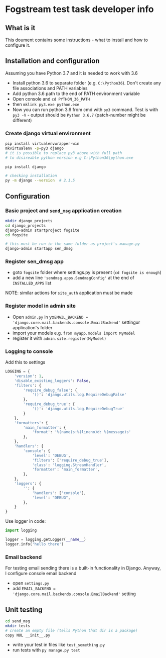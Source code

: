 # Fogstream test task developer info

## What is it

This doument contains some instructions - what to install and how to configure it.

## Installation and configuration

Assuming you have Python 3.7 and it is needed to work with 3.6

- Install python 3.6 to separate folder (e.g. `C:\Python36`). Don't create any file associations and PATH variables
- Add python 3.6 path to the end of PATH environment variable
- Open console and `cd PYTHON_36_PATH`
- then `mklink py3.exe python.exe`
- Now you can run python 3.6 from cmd with `py3` command. Test is with `py3 -V` - output should be `Python 3.6.7` (patch-number might be different)

### Create django virtual environment

```bash
pip install virtualenvwrapper-win
mkvirtualenv -p=py3 django
# it is possible to replace py3 above with full path
# to disireable python version e.g C:\Python36\python.exe

pip install django

# checking installation
py -m django --version  # 2.1.5
```

## Configuration

### Basic project and `send_msg` application creation

```bash
mkdir django_projects
cd django_projects
django-admin startproject fogsite
cd fogsite

# this must be run in the same folder as project's manage.py
django-admin startapp sen_dmsg
```

### Register sen_dmsg app

- goto `fogsite` folder where settings.py is present (`cd fogsite is enough`)
- add a new line `'sendmsg.apps.SendmsgConfig'` at the end of `INSTALLED_APPS` list

NOTE: similar actions for `site_auth` application must be made

### Register model in admin site

- Open `admin.py` in yo`EMAIL_BACKEND = 'django.core.mail.backends.console.EmailBackend'` settingur application's folder
- import your models e.g. `from myapp.models import MyModel`
- register it with `admin.site.register(MyModel)`

### Logging to console

Add this to settings

```py
LOGGING = {
    'version': 1,
    'disable_existing_loggers': False,
    'filters': {
        'require_debug_false': {
            '()': 'django.utils.log.RequireDebugFalse'
        },
        'require_debug_true': {
            '()': 'django.utils.log.RequireDebugTrue'
        }
    },
    'formatters': {
        'main_formatter': {
            'format': '%(name)s:%(lineno)d: %(message)s'
        },
    },
    'handlers': {
        'console': {
            'level': 'DEBUG',
            'filters': ['require_debug_true'],
            'class': 'logging.StreamHandler',
            'formatter': 'main_formatter',
        },
    },
    'loggers': {
        '': {
            'handlers': ['console'],
            'level': "DEBUG",
        },
    }
}
```

Use logger in code:

```py
import logging

logger = logging.getLogger(__name__)
logger.info('hello there')
```

### Email backend

For testing email sending there is a built-in functionality in Django.
Anyway, I configure console email backend

- open `settings.py`
- add `EMAIL_BACKEND = 'django.core.mail.backends.console.EmailBackend'` setting

## Unit testing

```bash
cd send_msg
mkdir tests
# create an empty file (tells Python that dir is a package)
copy NUL __init__.py
```

- write your test in files like `test_something.py`
- run tests with `py manage.py test`
